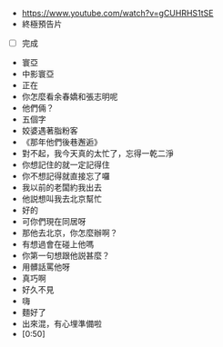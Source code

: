 - https://www.youtube.com/watch?v=gCUHRHS1tSE
- 終極預告片
- [ ] 完成

- 寰亞
- 中影寰亞
- 正在
- 你怎麼看余春嬌和張志明呢
- 他們倆？
- 五個字
- 姣婆遇著脂粉客
- 《那年他們後巷邂逅》
- 對不起，我今天真的太忙了，忘得一乾二淨
- 你想記住的就一定記得住
- 你不想記得就直接忘了囉
- 我以前的老闆約我出去
- 他説想叫我去北京幫忙
- 好的
- 可你們現在同居呀
- 那他去北京，你怎麼辦啊？
- 有想過會在碰上他嗎
- 你第一句想跟他説甚麼？
- 用髒話罵他呀
- 真巧啊
- 好久不見
- 嗨
- 麵好了
- 出來混，有心埋準備啦
- [0:50]
